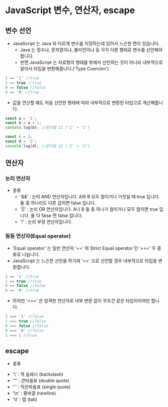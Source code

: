 # JavaScript 변수, 연산자, escape
## 변수 선언
- JavaScript 는 Java 와 다르게 변수를 지정하는데 있어서 느슨한 면이 있습니다.
  + Java 는 정수냐, 문자열이냐, 불리언이냐 등 각각 다른 형태로 변수를 선언해야 합니다.
  + 반면 JavaScript 는 자료형의 형태를 밖에서 선언하는 것이 아니라 내부적으로 알아서 타입을 변환해줍니다.('Type Coercion')
```javascript
1 == '1' //true
1 == true //true
0 == false //false
0 == '0' //true
```
  + 값을 연산할 떄도 처음 선언한 형태에 따라 내부적으로 변환한 타입으로 계산해줍니다.
```javascript
const a = '1';
const b = a + 1;
console.log(b); //문자열 11 ('1' + '1')

const c = 2;
const d = '2';
console.log(d); //문자열 22 ('2' + '2')
```

## 연산자
### 논리 연산자
- 종류
  + '&&' : 논리 AND 연산자입니다. A와 B 모두 참이거나 거짓일 때 true 입니다. 둘 중 하나라도 다른 값이면 false 입니다.
  + '||' : 논리 OR 연산자입니다. A나 B 둘 중 하나가 참이거나 모두 참이면 true 입니다. 둘 다 false 면 false 입니다.
  + '!' : 논리 부정 연산자입니다.

### 동등 연산자(Equal operator)
- 'Equal operator' 는 일반 연산자 '==' 와 Strict Equal operator 인 '===' 두 종류로 나뉩니다.
- JavaScript 는 느슨한 선언을 하기에 '==' 으로 선언할 경우 내부적으로 타입을 변환합니다.
```javascript
1 == '1' //true
1 == true //true
0 == false //false
0 == '0' //true
```
- 하지만 '===' 은 엄격한 연산자로 내부 변환 없이 무조건 같은 타입이어야만 합니다.
```javascript
1 === '1' //false
1 === true //false
0 === false //false
0 === '0' //false
1 === 1 //true
```

## escape
- 종류
 + '\\'	: 역 슬래시 (backslash)
 + '\"' : 큰따옴표 (double quote)
 + '\'' : 작은따옴표 (single quote)
 + '\n'	: 줄바꿈 (newline)
 + '\t' :	탭 (tab)
